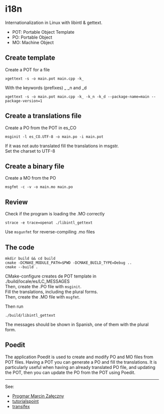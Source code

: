 # i18n

Internationalization in Linux with libintl & gettext.

- POT: Portable Object Template
- PO: Portable Object
- MO: Machine Object

## Create template

Create a POT for a file

    xgettext -s -o main.pot main.cpp -k_ 

With the keywords (prefixes) _ _n and _d

    xgettext -s -o main.pot main.cpp -k_ -k_n -k_d --package-name=main --package-version=1

## Create a translations file

Create a PO from the POT in es_CO

    msginit -l es_CO.UTF-8 -o main.po -i main.pot

If it was not auto translated fill the translations in msgstr.  
Set the charset to UTF-8

## Create a binary file

Create a MO from the PO

    msgfmt -c -v -o main.mo main.po 

## Review

Check if the program is loading the .MO correctly

    strace -e trace=openat ./libintl_gettext

Use `msgunfmt` for reverse-compiling .mo files

## The code

```shell
mkdir build && cd build
cmake -DCMAKE_MODULE_PATH=$PWD -DCMAKE_BUILD_TYPE=Debug ..
cmake --build .
```

CMake-configure creates de POT template in ./build/locale/es/LC_MESSAGES  
Then, create the .PO file with `msginit`.  
Fill the translations, including the plural forms.  
Then, create the .MO file with `msgfmt`.  

Then run 

    ./build/libintl_gettext 

The messages should be shown in Spanish, one of them with the plural form. 

## Poedit

The application Poedit is used to create and modify PO and MO files from POT
files. Having a POT you can generate a PO and fill the translations. It is
particularly useful when having an already translated PO file, and updating the
POT, then you can update the PO from the POT using Poedit.

---
See:
- [Progmar Marcin Załęczny](https://progmar.net.pl/en/knowledge-base/gettext)
- [tutorialspoint](https://www.tutorialspoint.com/unix_commands/gettext.htm)
- [transifex](https://docs.transifex.com/formats/gettext)
